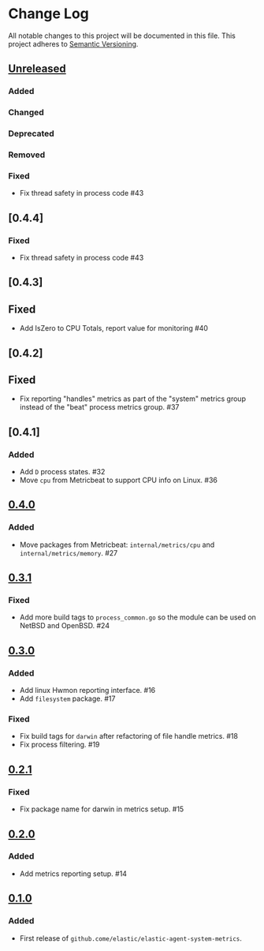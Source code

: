 # Change Log
All notable changes to this project will be documented in this file.
This project adheres to [Semantic Versioning](http://semver.org/).


## [Unreleased]

### Added

### Changed

### Deprecated

### Removed

### Fixed

- Fix thread safety in process code #43

## [0.4.4]

### Fixed

- Fix thread safety in process code #43
## [0.4.3]

## Fixed

- Add IsZero to CPU Totals, report value for monitoring #40

## [0.4.2]

## Fixed

- Fix reporting "handles" metrics as part of the "system" metrics group instead of the "beat" process metrics group. #37

## [0.4.1]

### Added

- Add `D` process states. #32
- Move `cpu` from Metricbeat to support CPU info on Linux. #36

## [0.4.0]

### Added

- Move packages from Metricbeat: `internal/metrics/cpu` and `internal/metrics/memory`. #27

## [0.3.1]

### Fixed

- Add more build tags to `process_common.go` so the module can be used on NetBSD and OpenBSD. #24

## [0.3.0]

### Added

- Add linux Hwmon reporting interface. #16
- Add `filesystem` package. #17

### Fixed

- Fix build tags for `darwin` after refactoring of file handle metrics. #18
- Fix process filtering. #19

## [0.2.1]

### Fixed

- Fix package name for darwin in metrics setup. #15

## [0.2.0]

### Added

- Add metrics reporting setup. #14

## [0.1.0]

### Added

- First release of `github.come/elastic/elastic-agent-system-metrics`.

[Unreleased]: https://github.com/elastic/elastic-agent-system-metrics/compare/v0.4.0...HEAD
[0.4.0]: https://github.com/elastic/elastic-agent-system-metrics/compare/v0.3.1...v0.4.0
[0.3.1]: https://github.com/elastic/elastic-agent-system-metrics/compare/v0.3.0...v0.3.1
[0.3.0]: https://github.com/elastic/elastic-agent-system-metrics/compare/v0.2.1...v0.3.0
[0.2.1]: https://github.com/elastic/elastic-agent-system-metrics/compare/v0.2.0...v0.2.1
[0.2.0]: https://github.com/elastic/elastic-agent-system-metrics/compare/v0.1.0...v0.2.0
[0.1.0]: https://github.com/elastic/elastic-agent-system-metrics/compare/v0.0.0...v0.1.0
